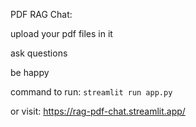 PDF RAG Chat:

upload your pdf files in it

ask questions

be happy 

command to run: 
`streamlit run app.py`

or visit: 
https://rag-pdf-chat.streamlit.app/